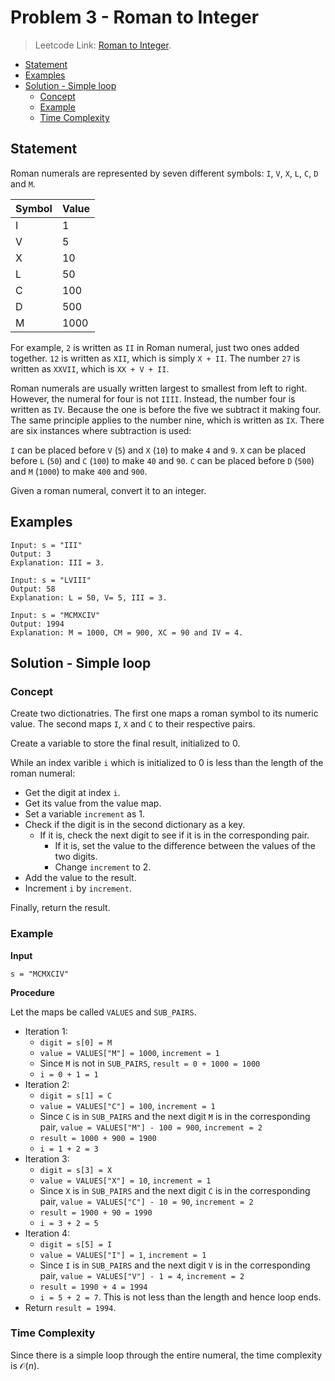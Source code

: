 # <!-- omit in toc --> Problem 3 - Roman to Integer

> Leetcode Link: [Roman to Integer](https://leetcode.com/problems/roman-to-integer/).

- [Statement](#statement)
- [Examples](#examples)
- [Solution - Simple loop](#solution---simple-loop)
  - [Concept](#concept)
  - [Example](#example)
  - [Time Complexity](#time-complexity)

## Statement

Roman numerals are represented by seven different symbols: `I`, `V`, `X`, `L`, `C`, `D` and `M`.

| Symbol | Value |
|---|---|
| I | 1 |
| V | 5 |
| X | 10 |
| L | 50 |
| C | 100 |
| D | 500 |
| M | 1000 |

For example, `2` is written as `II` in Roman numeral, just two ones added together. `12` is written as `XII`, which is simply `X + II`. The number `27` is written as `XXVII`, which is `XX + V + II`.

Roman numerals are usually written largest to smallest from left to right. However, the numeral for four is not `IIII`. Instead, the number four is written as `IV`. Because the one is before the five we subtract it making four. The same principle applies to the number nine, which is written as `IX`. There are six instances where subtraction is used:

`I` can be placed before `V` (`5`) and `X` (`10`) to make `4` and `9`.
`X` can be placed before `L` (`50`) and `C` (`100`) to make `40` and `90`.
`C` can be placed before `D` (`500`) and `M` (`1000`) to make `400` and `900`.

Given a roman numeral, convert it to an integer.

## Examples

```block
Input: s = "III"
Output: 3
Explanation: III = 3.
```

```block
Input: s = "LVIII"
Output: 58
Explanation: L = 50, V= 5, III = 3.
```

```block
Input: s = "MCMXCIV"
Output: 1994
Explanation: M = 1000, CM = 900, XC = 90 and IV = 4.
```

## Solution - Simple loop

### Concept

Create two dictionatries. The first one maps a roman symbol to its numeric value. The second maps `I`, `X` and `C` to their respective pairs.

Create a variable to store the final result, initialized to $0$.

While an index varible `i` which is initialized to $0$ is less than the length of the roman numeral:

- Get the digit at index `i`.
- Get its value from the value map.
- Set a variable `increment` as 1.
- Check if the digit is in the second dictionary as a key.
  - If it is, check the next digit to see if it is in the corresponding pair.
    - If it is, set the value to the difference between the values of the two digits.
    - Change `increment` to 2.
- Add the value to the result.
- Increment `i` by `increment`.

Finally, return the result.

### Example

**Input**

```block
s = "MCMXCIV"
```

**Procedure**

Let the maps be called `VALUES` and `SUB_PAIRS`.

- Iteration 1:
  - `digit = s[0] = M`
  - `value = VALUES["M"] = 1000`, `increment = 1`
  - Since `M` is not in `SUB_PAIRS`, `result = 0 + 1000 = 1000`
  - `i = 0 + 1 = 1`
- Iteration 2:
  - `digit = s[1] = C`
  - `value = VALUES["C"] = 100`, `increment = 1`
  - Since `C` is in `SUB_PAIRS` and the next digit `M` is in the corresponding pair, `value = VALUES["M"] - 100 = 900`, `increment = 2`
  - `result = 1000 + 900 = 1900`
  - `i = 1 + 2 = 3`
- Iteration 3:
  - `digit = s[3] = X`
  - `value = VALUES["X"] = 10`, `increment = 1`
  - Since `X` is in `SUB_PAIRS` and the next digit `C` is in the corresponding pair, `value = VALUES["C"] - 10 = 90`, `increment = 2`
  - `result = 1900 + 90 = 1990`
  - `i = 3 + 2 = 5`
- Iteration 4:
  - `digit = s[5] = I`
  - `value = VALUES["I"] = 1`, `increment = 1`
  - Since `I` is in `SUB_PAIRS` and the next digit `V` is in the corresponding pair, `value = VALUES["V"] - 1 = 4`, `increment = 2`
  - `result = 1990 + 4 = 1994`
  - `i = 5 + 2 = 7`. This is not less than the length and hence loop ends.
- Return `result = 1994`.

### Time Complexity

Since there is a simple loop through the entire numeral, the time complexity is $\mathcal{O}(n)$.
